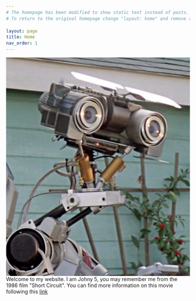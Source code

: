 ```yaml
---
# The homepage has been modified to show static text instead of posts.
# To return to the original homepage change "layout: home" and remove all other content.

layout: page
title: Home
nav_order: 1
---
```


<img style="float: left; padding-right: 20px" src="/images/profilepic.png">

Welcome to my website. I am Johny 5, you may remember me from the 1986 film "Short Circuit". You can find more information on this movie following this [link](https://www.youtube.com/watch?v=9rlI3Xg9g_A)
